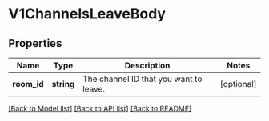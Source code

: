 # V1ChannelsLeaveBody

## Properties
Name | Type | Description | Notes
------------ | ------------- | ------------- | -------------
**room_id** | **string** | The channel ID that you want to leave. | [optional] 

[[Back to Model list]](../../README.md#documentation-for-models) [[Back to API list]](../../README.md#documentation-for-api-endpoints) [[Back to README]](../../README.md)

